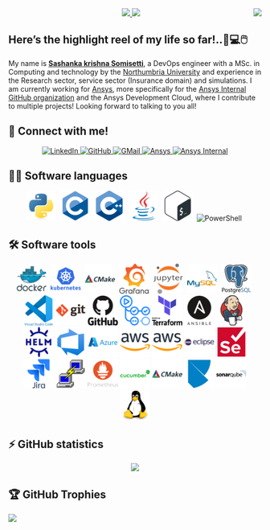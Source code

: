 <img align="right" src="https://visitor-badge.laobi.icu/badge?page_id=sashankh01.sashankh01">

<div align="center">
  <a href="https://git.io/typing-svg">
    <img src="https://readme-typing-svg.herokuapp.com/?lines=Hello,+there!+👋;This+is+Sashankh...;&center=true&size=25">
  </a>
  <img height="120" src="https://media.giphy.com/media/M9gbBd9nbDrOTu1Mqx/giphy.gif" />
</div>

## Here’s the highlight reel of my life so far!..🧮💻🖱️

My name is [**Sashanka krishna Somisetti**](www.linkedin.com/in/sashanka-krishna-somisetti-28a41b1b5), a DevOps engineer with a MSc. in Computing and technology by the [Northumbria University](https://www.northumbria.ac.uk/) and experience in the Research sector, service sector (Insurance domain) and simulations. I am currently working for [Ansys](https://www.ansys.com/), more specifically for the [Ansys Internal GitHub organization](https://github.com/ansys-internal) and the Ansys Development Cloud, where I contribute to multiple projects! Looking forward to talking to you all!

## :handshake: Connect with me!

<div align=center>
  <a href="https://www.linkedin.com/in/sashanka-krishna-somisetti-28a41b1b5">
    <img src="https://img.shields.io/badge/LinkedIn-0077B5?style=for-the-badge&logo=linkedin&logoColor=white" title="LinkedIn"/>
  </a>
  <a href="https://github.com/sashankh01">
  <img src="https://img.shields.io/badge/GitHub-100000?style=for-the-badge&logo=github&logoColor=white" title="GitHub"/>
  </a>
  <a href="mailto:sashankh98@gmail.com">
    <img src="https://img.shields.io/badge/Gmail-D14836?style=for-the-badge&logo=gmail&logoColor=white" title="GMail"/>
  </a>
  <a href="https://www.github.com/ansys">
    <img src="https://img.shields.io/badge/Ansys-ffc107.svg?style=for-the-badge&logo=data:image/png;base64,iVBORw0KGgoAAAANSUhEUgAAABAAAAAQCAIAAACQkWg2AAABDklEQVQ4jWNgoDfg5mD8vE7q/3bpVyskbW0sMRUwofHD7Dh5OBkZGBgW7/3W2tZpa2tLQEOyOzeEsfumlK2tbVpaGj4N6jIs1lpsDAwMJ278sveMY2BgCA0NFRISwqkhyQ1q/Nyd3zg4OBgYGNjZ2ePi4rB5loGBhZnhxTLJ/9ulv26Q4uVk1NXV/f///////69du4Zdg78lx//t0v+3S88rFISInD59GqIH2esIJ8G9O2/XVwhjzpw5EAam1xkkBJn/bJX+v1365hxxuCAfH9+3b9/+////48cPuNehNsS7cDEzMTAwMMzb+Q2u4dOnT2vWrMHu9ZtzxP9vl/69RVpCkBlZ3N7enoDXBwEAAA+YYitOilMVAAAAAElFTkSuQmCC" title="Ansys"/>
  </a>
  <a href="https://www.github.com/ansys-internal">
    <img src="https://img.shields.io/badge/Ansys Internal-ffc107.svg?style=for-the-badge&logo=data:image/png;base64,iVBORw0KGgoAAAANSUhEUgAAABAAAAAQCAIAAACQkWg2AAABDklEQVQ4jWNgoDfg5mD8vE7q/3bpVyskbW0sMRUwofHD7Dh5OBkZGBgW7/3W2tZpa2tLQEOyOzeEsfumlK2tbVpaGj4N6jIs1lpsDAwMJ278sveMY2BgCA0NFRISwqkhyQ1q/Nyd3zg4OBgYGNjZ2ePi4rB5loGBhZnhxTLJ/9ulv26Q4uVk1NXV/f///////69du4Zdg78lx//t0v+3S88rFISInD59GqIH2esIJ8G9O2/XVwhjzpw5EAam1xkkBJn/bJX+v1365hxxuCAfH9+3b9/+////48cPuNehNsS7cDEzMTAwMMzb+Q2u4dOnT2vWrMHu9ZtzxP9vl/69RVpCkBlZ3N7enoDXBwEAAA+YYitOilMVAAAAAElFTkSuQmCC" title="Ansys Internal"/>
  </a>
</div>

## :man_technologist: Software languages

<div align=center>
  <img src="https://github.com/devicons/devicon/blob/master/icons/python/python-original.svg" title="Python" alt="Python" width="60" height="60"/>&nbsp;  
  <img src="https://github.com/devicons/devicon/blob/master/icons/c/c-original.svg" title="C" alt="C" width="60" height="60"/>&nbsp;
  <img src="https://github.com/devicons/devicon/blob/master/icons/cplusplus/cplusplus-original.svg" title="C++" alt="C++" width="60" height="60"/>&nbsp;  
  <img src="https://github.com/devicons/devicon/blob/master/icons/java/java-original.svg" title="Java" alt="Java" width="60" height="60"/>&nbsp; 
  <img src="https://github.com/devicons/devicon/blob/master/icons/bash/bash-original.svg" title="Bash" alt="Bash" width="60" height="60"/>&nbsp;
  <img src="https://img.shields.io/badge/PowerShell-%235391FE.svg" title="Bash" alt="PowerShell" width="60" height="60"/>&nbsp;
</div>

## :hammer_and_wrench: Software tools

<div align=center>
  <img src="https://github.com/devicons/devicon/blob/master/icons/docker/docker-original-wordmark.svg" title="Docker"  alt="Docker" width="60" height="60"/>&nbsp;
  <img src="https://github.com/devicons/devicon/blob/master/icons/kubernetes/kubernetes-plain-wordmark.svg" title="Kubernetes"  alt="Kubernetes" width="60" height="60"/>&nbsp;
  <img src="https://github.com/devicons/devicon/blob/master/icons/cmake/cmake-original-wordmark.svg" title="CMake" alt="CMake" width="60" height="60"/>&nbsp;  
  <img src="https://github.com/devicons/devicon/blob/master/icons/grafana/grafana-original-wordmark.svg" title="Grafana" alt="Grafana" width="60" height="60"/>&nbsp;  
  <img src="https://github.com/devicons/devicon/blob/master/icons/jupyter/jupyter-original-wordmark.svg" title="Jupyter" alt="Jupyter" width="60" height="60"/>&nbsp;
  <img src="https://github.com/devicons/devicon/blob/master/icons/mysql/mysql-original-wordmark.svg" title="MySQL"  alt="MySQL" width="60" height="60"/>&nbsp;  
  <img src="https://github.com/devicons/devicon/blob/master/icons/postgresql/postgresql-original-wordmark.svg" title="PostgreSQL"  alt="PostgreSQL" width="60" height="60"/>&nbsp;
  <img src="https://github.com/devicons/devicon/blob/master/icons/vscode/vscode-original-wordmark.svg" title="VSCode" **alt="VSCode" width="60" height="60"/>  
  <img src="https://github.com/devicons/devicon/blob/master/icons/git/git-original-wordmark.svg" title="Git" **alt="Git" width="60" height="60"/>
  <img src="https://github.com/devicons/devicon/blob/master/icons/github/github-original-wordmark.svg" title="GitHub" **alt="GitHub" width="60" height="60"/>
  <img src="https://github.com/devicons/devicon/blob/master/icons/githubactions/githubactions-original.svg" title="GitHub" **alt="GitHub" width="60" height="60"/>
  <img src="https://github.com/devicons/devicon/blob/master/icons/terraform/terraform-original-wordmark.svg" title="GitHub" **alt="GitHub" width="60" height="60"/>
  <img src="https://github.com/devicons/devicon/blob/master/icons/ansible/ansible-original-wordmark.svg" title="GitHub" **alt="GitHub" width="60" height="60"/>
  <img src="https://github.com/devicons/devicon/blob/master/icons/jenkins/jenkins-original.svg" title="GitHub" **alt="GitHub" width="60" height="60"/>
  <img src="https://github.com/devicons/devicon/blob/master/icons/helm/helm-original.svg" title="GitHub" **alt="GitHub" width="60" height="60"/>
  <img src="https://github.com/devicons/devicon/blob/master/icons/azuredevops/azuredevops-original.svg" title="GitHub" **alt="GitHub" width="60" height="60"/>
  <img src="https://github.com/devicons/devicon/blob/master/icons/azure/azure-original-wordmark.svg" title="GitHub" **alt="GitHub" width="60" height="60"/>
  <img src="https://github.com/devicons/devicon/blob/master/icons/amazonwebservices/amazonwebservices-original-wordmark.svg" title="GitHub" **alt="GitHub" width="60" height="60"/>
  <img src="https://github.com/devicons/devicon/blob/master/icons/amazonwebservices/amazonwebservices-original-wordmark.svg" title="GitHub" **alt="GitHub" width="60" height="60"/>
  <img src="https://github.com/devicons/devicon/blob/master/icons/eclipse/eclipse-original-wordmark.svg" title="GitHub" **alt="GitHub" width="60" height="60"/>
  <img src="https://github.com/devicons/devicon/blob/master/icons/selenium/selenium-original.svg" title="GitHub" **alt="GitHub" width="60" height="60"/>
  <img src="https://github.com/devicons/devicon/blob/master/icons/jira/jira-original-wordmark.svg" title="GitHub" **alt="GitHub" width="60" height="60"/>
  <img src="https://github.com/devicons/devicon/blob/master/icons/putty/putty-original.svg" title="GitHub" **alt="GitHub" width="60" height="60"/>
  <img src="https://github.com/devicons/devicon/blob/master/icons/prometheus/prometheus-original-wordmark.svg" title="GitHub" **alt="GitHub" width="60" height="60"/>
  <img src="https://github.com/devicons/devicon/blob/master/icons/cucumber/cucumber-plain-wordmark.svg" title="GitHub" **alt="GitHub" width="60" height="60"/>
  <img src="https://github.com/devicons/devicon/blob/master/icons/cmake/cmake-original-wordmark.svg" title="GitHub" **alt="GitHub" width="60" height="60"/>
  <img src="https://github.com/devicons/devicon/blob/master/icons/poetry/poetry-plain.svg" title="GitHub" **alt="GitHub" width="60" height="60"/>
  <img src="https://github.com/devicons/devicon/blob/master/icons/sonarqube/sonarqube-original-wordmark.svg" title="GitHub" **alt="GitHub" width="60" height="60"/>
  <img src="https://github.com/devicons/devicon/blob/master/icons/linux/linux-original.svg" title="GitHub" **alt="GitHub" width="60" height="60"/>
  
</div>

## ⚡ GitHub statistics

<div align=center>
  
![](https://nirzak-streak-stats.vercel.app/?user=sashankh01&theme=dark&hide_border=false)<br/>

</div>


## 🏆 GitHub Trophies
![](https://github-profile-trophy.vercel.app/?username=sashankh01&theme=gruvbox_light&no-frame=false&no-bg=false&margin-w=4)

